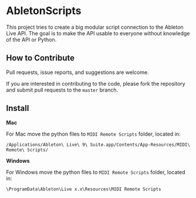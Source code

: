 # AbletonScripts

This project tries to create a big modular script connection to the Ableton Live API. The goal is to make the API usable to everyone without knowledge of the API or Python.

## How to Contribute

Pull requests, issue reports, and suggestions are welcome.

If you are interested in contributing to the code, please fork the
repository and submit pull requests to the `master` branch.

## Install

**Mac**

For Mac move the python files to `MIDI Remote Scripts` folder, located in:

`/Applications/Ableton\ Live\ 9\ Suite.app/Contents/App-Resources/MIDI\ Remote\ Scripts/`

**Windows**

For Windows move the python files to `MIDI Remote Scripts` folder, located in:

`\ProgramData\Ableton\Live x.x\Resources\MIDI Remote Scripts`
